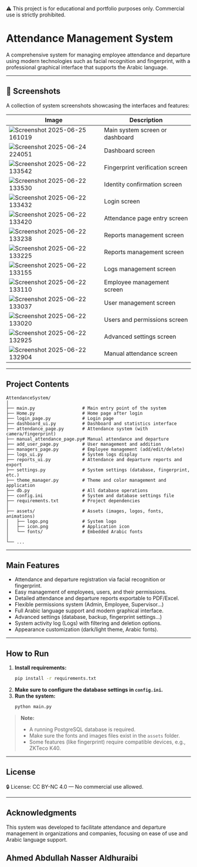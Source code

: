 ⚠️ This project is for educational and portfolio purposes only. Commercial use is strictly prohibited.

# Attendance Management System

A comprehensive system for managing employee attendance and departure using modern technologies such as facial recognition and fingerprint, with a professional graphical interface that supports the Arabic language.

---

## 📸 Screenshots

A collection of system screenshots showcasing the interfaces and features:

| Image | Description |
|--------|------------|
| ![Screenshot 2025-06-25 161019](assets/images/Screenshot%202025-06-25%20161019.png) | Main system screen or dashboard |
| ![Screenshot 2025-06-24 224051](assets/images/Screenshot%202025-06-24%20224051.png) | Dashboard screen |
| ![Screenshot 2025-06-22 133542](assets/images/Screenshot%202025-06-22%20133542.png) | Fingerprint verification screen |
| ![Screenshot 2025-06-22 133530](assets/images/Screenshot%202025-06-22%20133530.png) | Identity confirmation screen |
| ![Screenshot 2025-06-22 133432](assets/images/Screenshot%202025-06-22%20133432.png) | Login screen |
| ![Screenshot 2025-06-22 133420](assets/images/Screenshot%202025-06-22%20133420.png) | Attendance page entry screen |
| ![Screenshot 2025-06-22 133238](assets/images/Screenshot%202025-06-22%20133238.png) | Reports management screen |
| ![Screenshot 2025-06-22 133225](assets/images/Screenshot%202025-06-22%20133225.png) | Reports management screen |
| ![Screenshot 2025-06-22 133155](assets/images/Screenshot%202025-06-22%20133155.png) | Logs management screen |
| ![Screenshot 2025-06-22 133110](assets/images/Screenshot%202025-06-22%20133110.png) | Employee management screen |
| ![Screenshot 2025-06-22 133037](assets/images/Screenshot%202025-06-22%20133037.png) | User management screen |
| ![Screenshot 2025-06-22 133020](assets/images/Screenshot%202025-06-22%20133020.png) | Users and permissions screen |
| ![Screenshot 2025-06-22 132925](assets/images/Screenshot%202025-06-22%20132925.png) | Advanced settings screen |
| ![Screenshot 2025-06-22 132904](assets/images/Screenshot%202025-06-22%20132904.png) | Manual attendance screen |

---

## Project Contents

```
AttendanceSystem/
│
├── main.py                  # Main entry point of the system
├── Home.py                  # Home page after login
├── login_page.py            # Login page
├── dashboard_ui.py          # Dashboard and statistics interface
├── attendance_page.py       # Attendance system (with camera/fingerprint)
├── manual_attendance_page.py# Manual attendance and departure
├── add_user_page.py         # User management and addition
├── managers_page.py         # Employee management (add/edit/delete)
├── logs_ui.py               # System logs display
├── reports_ui.py            # Attendance and departure reports and export
├── settings.py              # System settings (database, fingerprint, etc.)
├── theme_manager.py         # Theme and color management and application
├── db.py                    # All database operations
├── config.ini               # System and database settings file
├── requirements.txt         # Project dependencies
│
├── assets/                  # Assets (images, logos, fonts, animations)
│   ├── logo.png             # System logo
│   ├── icon.png             # Application icon
│   └── fonts/               # Embedded Arabic fonts
│
└── ...
```

---

## Main Features
- Attendance and departure registration via facial recognition or fingerprint.
- Easy management of employees, users, and their permissions.
- Detailed attendance and departure reports exportable to PDF/Excel.
- Flexible permissions system (Admin, Employee, Supervisor...)
- Full Arabic language support and modern graphical interface.
- Advanced settings (database, backup, fingerprint settings...)
- System activity log (Logs) with filtering and deletion options.
- Appearance customization (dark/light theme, Arabic fonts).

---

## How to Run

1. **Install requirements:**
   ```bash
   pip install -r requirements.txt
   ```
2. **Make sure to configure the database settings in `config.ini`.**
3. **Run the system:**
   ```bash
   python main.py
   ```

> **Note:**
> - A running PostgreSQL database is required.
> - Make sure the fonts and images files exist in the `assets` folder.
> - Some features (like fingerprint) require compatible devices, e.g., ZKTeco K40.

---

## License

🔒 License: CC BY-NC 4.0 — No commercial use allowed.

---

## Acknowledgments
This system was developed to facilitate attendance and departure management in organizations and companies, focusing on ease of use and Arabic language support.
<h2>Ahmed Abdullah Nasser Aldhuraibi</h2>
